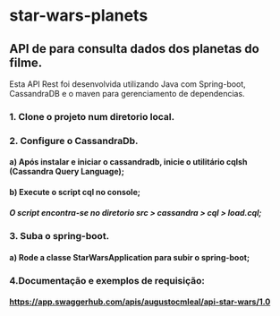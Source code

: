 # star-wars-planets
## API de para consulta dados dos planetas do filme.

Esta API Rest foi desenvolvida utilizando Java com Spring-boot, CassandraDB e o maven para gerenciamento de dependencias.

### 1. Clone o projeto num diretorio local.

### 2. Configure o CassandraDb.

#### a) Após instalar e iniciar o cassandradb, inicie o utilitário cqlsh (Cassandra Query Language);
#### b) Execute o script cql no console;
##### O script encontra-se no diretorio src > cassandra > cql > load.cql;

### 3. Suba o spring-boot.

#### a) Rode a classe StarWarsApplication para subir o spring-boot;

### 4.Documentação e exemplos de requisição:

#### https://app.swaggerhub.com/apis/augustocmleal/api-star-wars/1.0
